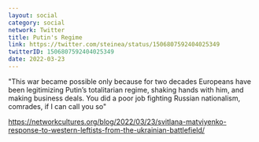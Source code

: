 ```yaml
---
layout: social
category: social
network: Twitter
title: Putin's Regime
link: https://twitter.com/steinea/status/1506807592404025349
twitterID: 1506807592404025349
date: 2022-03-23
---
```


"This war became possible only because for two decades Europeans have been legitimizing Putin’s totalitarian regime, shaking hands with him, and making business deals. You did a poor job fighting Russian nationalism, comrades, if I can call you so"

<https://networkcultures.org/blog/2022/03/23/svitlana-matviyenko-response-to-western-leftists-from-the-ukrainian-battlefield/>
